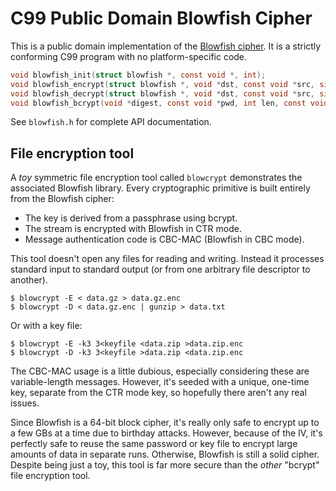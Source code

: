 # C99 Public Domain Blowfish Cipher

This is a public domain implementation of the [Blowfish cipher][bfsh].
It is a strictly conforming C99 program with no platform-specific code.

~~~c
void blowfish_init(struct blowfish *, const void *, int);
void blowfish_encrypt(struct blowfish *, void *dst, const void *src, size_t);
void blowfish_decrypt(struct blowfish *, void *dst, const void *src, size_t);
void blowfish_bcrypt(void *digest, const void *pwd, int len, const void *salt, int cost);
~~~

See `blowfish.h` for complete API documentation.

## File encryption tool

A *toy* symmetric file encryption tool called `blowcrypt` demonstrates
the associated Blowfish library. Every cryptographic primitive is built
entirely from the Blowfish cipher:

* The key is derived from a passphrase using bcrypt.
* The stream is encrypted with Blowfish in CTR mode.
* Message authentication code is CBC-MAC (Blowfish in CBC mode).

This tool doesn't open any files for reading and writing. Instead it
processes standard input to standard output (or from one arbitrary file
descriptor to another).

    $ blowcrypt -E < data.gz > data.gz.enc
    $ blowcrypt -D < data.gz.enc | gunzip > data.txt

Or with a key file:

    $ blowcrypt -E -k3 3<keyfile <data.zip >data.zip.enc
    $ blowcrypt -D -k3 3<keyfile >data.zip <data.zip.enc

The CBC-MAC usage is a little dubious, especially considering these are
variable-length messages. However, it's seeded with a unique, one-time
key, separate from the CTR mode key, so hopefully there aren't any real
issues.

Since Blowfish is a 64-bit block cipher, it's really only safe to
encrypt up to a few GBs at a time due to birthday attacks. However,
because of the IV, it's perfectly safe to reuse the same password or key
file to encrypt large amounts of data in separate runs. Otherwise,
Blowfish is still a solid cipher. Despite being just a toy, this tool is
far more secure than the *other* "bcrypt" file encryption tool.


[bfsh]: https://www.schneier.com/academic/blowfish/
